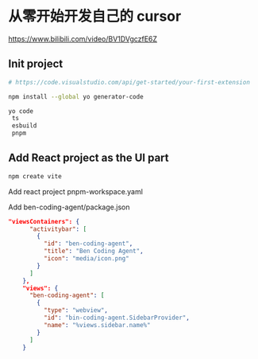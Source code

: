 # 从零开始开发自己的 cursor

https://www.bilibili.com/video/BV1DVgczfE6Z

## Init project

```sh
# https://code.visualstudio.com/api/get-started/your-first-extension

npm install --global yo generator-code

yo code
 ts
 esbuild
 pnpm
```

## Add React project as the UI part

```sh
npm create vite
```

Add react project pnpm-workspace.yaml

Add ben-coding-agent/package.json

```json
"viewsContainers": {
      "activitybar": [
        {
          "id": "ben-coding-agent",
          "title": "Ben Coding Agent",
          "icon": "media/icon.png"
        }
      ]
    },
    "views": {
      "ben-coding-agent": [
        {
          "type": "webview",
          "id": "bin-coding-agent.SidebarProvider",
          "name": "%views.sidebar.name%"
        }
      ]
    }
```
